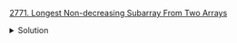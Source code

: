 [2771. Longest Non-decreasing Subarray From Two Arrays](https://leetcode.com/contest/weekly-contest-353/problems/longest-non-decreasing-subarray-from-two-arrays/)

<details><summary>Solution</summary>

![](../../../../assets/2771.png)

</details>
